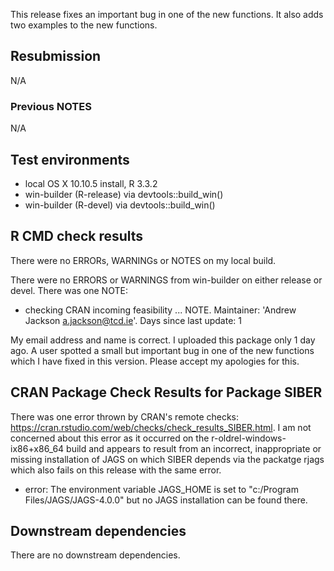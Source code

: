 
This release fixes an important bug in one of the new functions. It also adds two examples to the new functions.

## Resubmission
N/A

### Previous NOTES
N/A

## Test environments
* local OS X 10.10.5 install, R 3.3.2
* win-builder (R-release) via devtools::build_win()
* win-builder (R-devel) via devtools::build_win()

## R CMD check results
There were no ERRORs, WARNINGs or NOTES on my local build.

There were no ERRORS or WARNINGS from win-builder on either release or devel. There was one NOTE:
* checking CRAN incoming feasibility ... NOTE. Maintainer: 'Andrew Jackson <a.jackson@tcd.ie>'. Days since last update: 1

My email address and name is correct. I uploaded this package only 1 day ago. A user spotted a small but important bug in one of the new functions which I have fixed in this version. Please accept my apologies for this.

## CRAN Package Check Results for Package SIBER
There was one error thrown by CRAN's remote checks: https://cran.rstudio.com/web/checks/check_results_SIBER.html. I am not concerned about this error as it occurred on the r-oldrel-windows-ix86+x86_64 build and appears to result from an incorrect, inappropriate or missing installation of JAGS on which SIBER depends via the packatge rjags which also fails on this release with the same error.
+ error: The environment variable JAGS_HOME is set to "c:/Program Files/JAGS/JAGS-4.0.0" but no JAGS installation can be found there.

## Downstream dependencies
There are no downstream dependencies.

